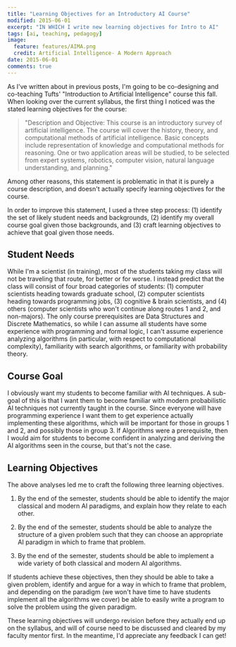 ```yaml
---
title: "Learning Objectives for an Introductory AI Course"
modified: 2015-06-01
excerpt: "IN WHICH I write new learning objectives for Intro to AI"
tags: [ai, teaching, pedagogy]
image:
  feature: features/AIMA.png
  credit: Artificial Intelligence- A Modern Approach
date: 2015-06-01
comments: true
---
```


As I've written about in previous posts, I'm going to be co-designing and co-teaching Tufts' "Introduction to Artificial Intelligence" course this fall. When looking over the current syllabus, the first thing I noticed was the stated learning objectives for the course:

> "Description and Objective: This course is an introductory survey of artificial intelligence. The course will cover the history, theory, and computational methods of artificial intelligence. Basic concepts include representation of knowledge and computational methods for reasoning. One or two application areas will be studied, to be selected from expert systems, robotics, computer vision, natural language understanding, and planning."

Among other reasons, this statement is problematic in that it is purely a course description, and doesn't actually specify learning objectives for the course. 

In order to improve this statement, I used a three step process: (1) identify the set of likely student needs and backgrounds, (2) identify my overall course goal given those backgrounds, and (3) craft learning objectives to achieve that goal given those needs.

## Student Needs #

While I'm a scientist (in training), most of the students taking my class will not be traveling that route, for better or for worse. I instead predict that the class will consist of four broad categories of students: (1) computer scientists heading towards graduate school, (2) computer scientists heading towards programming jobs, (3) cognitive & brain scientists, and (4) others (computer scientists who won't continue along routes 1 and 2, and non-majors). The only course prerequisites are Data Structures and Discrete Mathematics, so while I can assume all students have some experience with programming and formal logic, I can't assume experience analyzing algorithms (in particular, with respect to computational complexity), familiarity with search algorithms, or familiarity with probability theory.

## Course Goal ##

I obviously want my students to become familiar with AI techniques. A sub-goal of this is that I want them to become familiar with modern probabilistic AI techniques not currently taught in the course. Since everyone will have programming experience I want them to get experience actually implementing these algorithms, which will be important for those in groups 1 and 2, and possibly those in group 3. If Algorithms were a prerequisite, then I would aim for students to become confident in analyzing and deriving the AI algorithms seen in the course, but that's not the case.

## Learning Objectives ##

The above analyses led me to craft the following three learning objectives.

1. By the end of the semester, students should be able to identify the major classical and modern AI paradigms, and explain how they relate to each other.

1. By the end of the semester, students should be able to analyze the structure of a given problem such that they can choose an appropriate AI paradigm in which to frame that problem.

1. By the end of the semester, students should be able to implement a wide variety of both classical and modern AI algorithms.

If students achieve these objectives, then they should be able to take a given problem, identify and argue for a way in which to frame that problem, and depending on the paradigm (we won't have time to have students implement all the algorithms we cover) be able to easily write a program to solve the problem using the given paradigm.

These learning objectives will undergo revision before they actually end up on the syllabus, and will of course need to be discussed and cleared by my faculty mentor first. In the meantime, I'd appreciate any feedback I can get!

